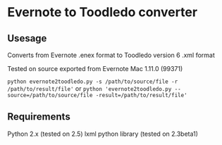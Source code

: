 Evernote to Toodledo converter
==============================

Usesage
-------
Converts from Evernote .enex format to Toodledo version 6 .xml format

Tested on source exported from Evernote Mac 1.11.0 (99371)

`python evernote2toodledo.py -s /path/to/source/file -r /path/to/result/file'` or
`python 'evernote2toodledo.py --source=/path/to/source/file -result=/path/to/result/file'`


Requirements
------------
Python 2.x (tested on 2.5)
lxml python library (tested on 2.3beta1)